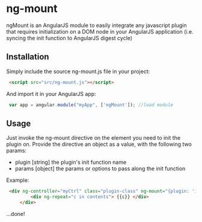 # ng-mount
ngMount is an AngularJS module to easily integrate any javascript plugin that requires initialization on a DOM node 
in your AngularJS application (i.e. syncing the init function to AngularJS digest cycle)

## Installation

Simply include the source ng-mount.js file in your project:

```html
 <script src="src/ng-mount.js"></script>
```

And import it in your AngularJS app:

```javascript
 var app = angular.module("myApp", ['ngMount']); //load module
```
## Usage

Just invoke the ng-mount directive on the element you need to init the plugin on. 
Provide the directive an object as a value, with the following two params:
* plugin [string] the plugin's init function name
* params [object] the params or options to pass along the init function

Example:
```html
 <div ng-controller="myCtrl" class="plugin-class" ng-mount="{plugin: 'initPluginFunc', params:{width:400}}">
         <div ng-repeat="c in contents"> {{c}} </div>
     </div>
```
...done!